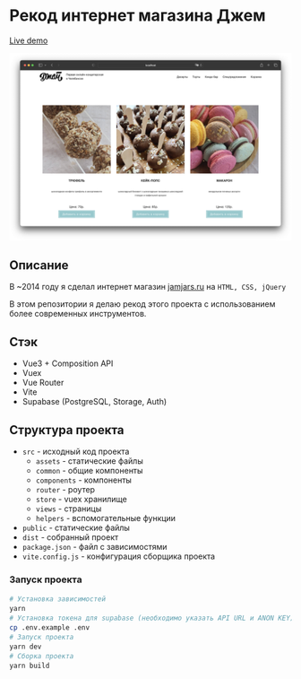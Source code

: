 # Рекод интернет магазина Джем

<a href="http://imatte.ru">Live demo</a>

![Preview](docs/preview.png)

## Описание

<p>В ~2014 году я сделал интернет магазин <a href="http://jamjars.ru">jamjars.ru</a> на <code>HTML, CSS, jQuery</code></p>
<p>В этом репозитории я делаю рекод этого проекта с использованием более современных инструментов.</p>

## Стэк

- Vue3 + Composition API
- Vuex
- Vue Router
- Vite
- Supabase (PostgreSQL, Storage, Auth)

## Структура проекта

- `src` - исходный код проекта
  - `assets` - статические файлы
  - `common` - общие компоненты
  - `components` - компоненты
  - `router` - роутер
  - `store` - vuex хранилище
  - `views` - страницы
  - `helpers` - вспомогательные функции
- `public` - статические файлы
- `dist` - собранный проект
- `package.json` - файл с зависимостями
- `vite.config.js` - конфигурация сборщика проекта

### Запуск проекта

```bash
# Установка зависимостей
yarn
# Установка токена для supabase (необходимо указать API URL и ANON KEY)
cp .env.example .env
# Запуск проекта
yarn dev
# Сборка проекта
yarn build
```
